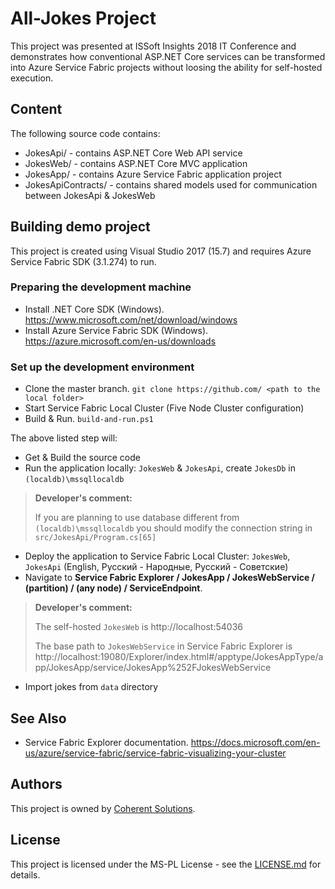 ﻿# All-Jokes Project

This project was presented at ISSoft Insights 2018 IT Conference and demonstrates how conventional ASP.NET Core services can be transformed into Azure Service Fabric projects without loosing the ability for self-hosted execution.

## Content

The following source code contains:
* JokesApi/ - contains ASP.NET Core Web API service
* JokesWeb/ - contains ASP.NET Core MVC application
* JokesApp/ - contains Azure Service Fabric application project
* JokesApiContracts/ - contains shared models used for communication between JokesApi & JokesWeb

## Building demo project

This project is created using Visual Studio 2017 (15.7) and requires Azure Service Fabric SDK (3.1.274) to run.

### Preparing the development machine

* Install .NET Core SDK (Windows). https://www.microsoft.com/net/download/windows
* Install Azure Service Fabric SDK (Windows). https://azure.microsoft.com/en-us/downloads

### Set up the development environment

* Clone the master branch. `git clone https://github.com/ <path to the local folder>`
* Start Service Fabric Local Cluster (Five Node Cluster configuration)
* Build & Run. `build-and-run.ps1`

The above listed step will:
* Get & Build the source code
* Run the application locally: `JokesWeb` & `JokesApi`, create `JokesDb` in `(localdb)\mssqllocaldb`

> **Developer's comment:**
>
> If you are planning to use database different from `(localdb)\mssqllocaldb` you should modify the connection string in `src/JokesApi/Program.cs[65]`

* Deploy the application to Service Fabric Local Cluster: `JokesWeb`, `JokesApi` (English, Русский - Народные, Русский - Советские)
* Navigate to **Service Fabric Explorer / JokesApp / JokesWebService / (partition) / (any node) / ServiceEndpoint**. 

> **Developer's comment:**
>
> The self-hosted `JokesWeb` is http://localhost:54036
>
> The base path to `JokesWebService` in Service Fabric Explorer is http://localhost:19080/Explorer/index.html#/apptype/JokesAppType/app/JokesApp/service/JokesApp%252FJokesWebService

* Import jokes from `data` directory

## See Also

* Service Fabric Explorer documentation. https://docs.microsoft.com/en-us/azure/service-fabric/service-fabric-visualizing-your-cluster

## Authors

This project is owned by [Coherent Solutions][1].

## License

This project is licensed under the MS-PL License - see the [LICENSE.md][2] for details.

[1]: https://www.coherentsolutions.com/ "Coherent Solutions Inc."
[2]: LICENCE.md "License"